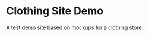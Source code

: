 Clothing Site Demo
===========================

A test demo site based on mockups for a clothing store.
